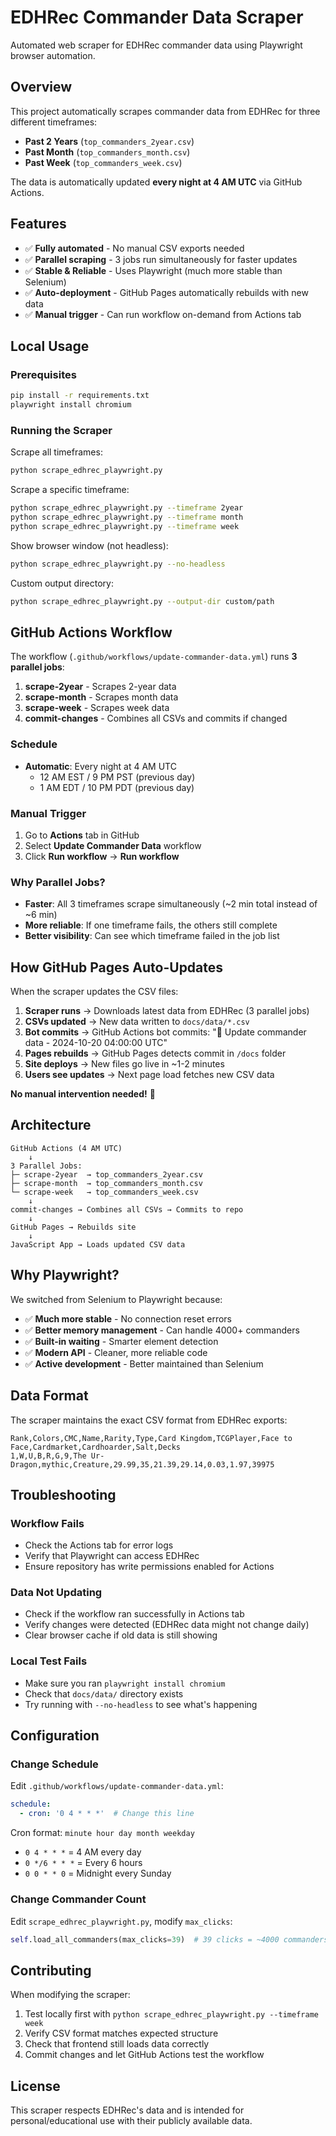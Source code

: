# EDHRec Commander Data Scraper

Automated web scraper for EDHRec commander data using Playwright browser automation.

## Overview

This project automatically scrapes commander data from EDHRec for three different timeframes:
- **Past 2 Years** (`top_commanders_2year.csv`)
- **Past Month** (`top_commanders_month.csv`)
- **Past Week** (`top_commanders_week.csv`)

The data is automatically updated **every night at 4 AM UTC** via GitHub Actions.

## Features

- ✅ **Fully automated** - No manual CSV exports needed
- ✅ **Parallel scraping** - 3 jobs run simultaneously for faster updates
- ✅ **Stable & Reliable** - Uses Playwright (much more stable than Selenium)
- ✅ **Auto-deployment** - GitHub Pages automatically rebuilds with new data
- ✅ **Manual trigger** - Can run workflow on-demand from Actions tab

## Local Usage

### Prerequisites

```bash
pip install -r requirements.txt
playwright install chromium
```

### Running the Scraper

Scrape all timeframes:
```bash
python scrape_edhrec_playwright.py
```

Scrape a specific timeframe:
```bash
python scrape_edhrec_playwright.py --timeframe 2year
python scrape_edhrec_playwright.py --timeframe month
python scrape_edhrec_playwright.py --timeframe week
```

Show browser window (not headless):
```bash
python scrape_edhrec_playwright.py --no-headless
```

Custom output directory:
```bash
python scrape_edhrec_playwright.py --output-dir custom/path
```

## GitHub Actions Workflow

The workflow (`.github/workflows/update-commander-data.yml`) runs **3 parallel jobs**:

1. **scrape-2year** - Scrapes 2-year data
2. **scrape-month** - Scrapes month data  
3. **scrape-week** - Scrapes week data
4. **commit-changes** - Combines all CSVs and commits if changed

### Schedule

- **Automatic**: Every night at 4 AM UTC
  - 12 AM EST / 9 PM PST (previous day)
  - 1 AM EDT / 10 PM PDT (previous day)

### Manual Trigger

1. Go to **Actions** tab in GitHub
2. Select **Update Commander Data** workflow
3. Click **Run workflow** → **Run workflow**

### Why Parallel Jobs?

- **Faster**: All 3 timeframes scrape simultaneously (~2 min total instead of ~6 min)
- **More reliable**: If one timeframe fails, the others still complete
- **Better visibility**: Can see which timeframe failed in the job list

## How GitHub Pages Auto-Updates

When the scraper updates the CSV files:

1. **Scraper runs** → Downloads latest data from EDHRec (3 parallel jobs)
2. **CSVs updated** → New data written to `docs/data/*.csv`
3. **Bot commits** → GitHub Actions bot commits: "🤖 Update commander data - 2024-10-20 04:00:00 UTC"
4. **Pages rebuilds** → GitHub Pages detects commit in `/docs` folder
5. **Site deploys** → New files go live in ~1-2 minutes
6. **Users see updates** → Next page load fetches new CSV data

**No manual intervention needed!** 🎉

## Architecture

```
GitHub Actions (4 AM UTC)
    ↓
3 Parallel Jobs:
├─ scrape-2year  → top_commanders_2year.csv
├─ scrape-month  → top_commanders_month.csv  
└─ scrape-week   → top_commanders_week.csv
    ↓
commit-changes → Combines all CSVs → Commits to repo
    ↓
GitHub Pages → Rebuilds site
    ↓
JavaScript App → Loads updated CSV data
```

## Why Playwright?

We switched from Selenium to Playwright because:

- ✅ **Much more stable** - No connection reset errors
- ✅ **Better memory management** - Can handle 4000+ commanders
- ✅ **Built-in waiting** - Smarter element detection
- ✅ **Modern API** - Cleaner, more reliable code
- ✅ **Active development** - Better maintained than Selenium

## Data Format

The scraper maintains the exact CSV format from EDHRec exports:

```csv
Rank,Colors,CMC,Name,Rarity,Type,Card Kingdom,TCGPlayer,Face to Face,Cardmarket,Cardhoarder,Salt,Decks
1,W,U,B,R,G,9,The Ur-Dragon,mythic,Creature,29.99,35,21.39,29.14,0.03,1.97,39975
```

## Troubleshooting

### Workflow Fails
- Check the Actions tab for error logs
- Verify that Playwright can access EDHRec
- Ensure repository has write permissions enabled for Actions

### Data Not Updating
- Check if the workflow ran successfully in Actions tab
- Verify changes were detected (EDHRec data might not change daily)
- Clear browser cache if old data is still showing

### Local Test Fails
- Make sure you ran `playwright install chromium`
- Check that `docs/data/` directory exists
- Try running with `--no-headless` to see what's happening

## Configuration

### Change Schedule

Edit `.github/workflows/update-commander-data.yml`:

```yaml
schedule:
  - cron: '0 4 * * *'  # Change this line
```

Cron format: `minute hour day month weekday`
- `0 4 * * *` = 4 AM every day
- `0 */6 * * *` = Every 6 hours
- `0 0 * * 0` = Midnight every Sunday

### Change Commander Count

Edit `scrape_edhrec_playwright.py`, modify `max_clicks`:

```python
self.load_all_commanders(max_clicks=39)  # 39 clicks = ~4000 commanders
```

## Contributing

When modifying the scraper:
1. Test locally first with `python scrape_edhrec_playwright.py --timeframe week`
2. Verify CSV format matches expected structure
3. Check that frontend still loads data correctly
4. Commit changes and let GitHub Actions test the workflow

## License

This scraper respects EDHRec's data and is intended for personal/educational use with their publicly available data.
